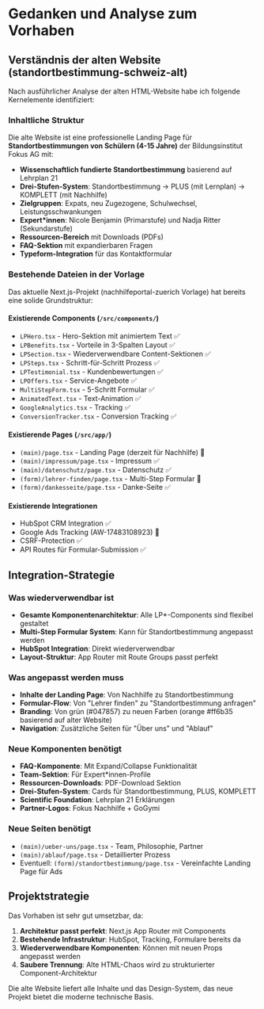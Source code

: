 # Gedanken und Analyse zum Vorhaben

## Verständnis der alten Website (standortbestimmung-schweiz-alt)

Nach ausführlicher Analyse der alten HTML-Website habe ich folgende Kernelemente identifiziert:

### Inhaltliche Struktur
Die alte Website ist eine professionelle Landing Page für **Standortbestimmungen von Schülern (4-15 Jahre)** der Bildungsinstitut Fokus AG mit:

- **Wissenschaftlich fundierte Standortbestimmung** basierend auf Lehrplan 21
- **Drei-Stufen-System**: Standortbestimmung → PLUS (mit Lernplan) → KOMPLETT (mit Nachhilfe)
- **Zielgruppen**: Expats, neu Zugezogene, Schulwechsel, Leistungsschwankungen
- **Expert*innen**: Nicole Benjamin (Primarstufe) und Nadja Ritter (Sekundarstufe)
- **Ressourcen-Bereich** mit Downloads (PDFs)
- **FAQ-Sektion** mit expandierbaren Fragen
- **Typeform-Integration** für das Kontaktformular

### Bestehende Dateien in der Vorlage

Das aktuelle Next.js-Projekt (nachhilfeportal-zuerich Vorlage) hat bereits eine solide Grundstruktur:

#### Existierende Components (`/src/components/`)
- `LPHero.tsx` - Hero-Sektion mit animiertem Text ✅
- `LPBenefits.tsx` - Vorteile in 3-Spalten Layout ✅
- `LPSection.tsx` - Wiederverwendbare Content-Sektionen ✅  
- `LPSteps.tsx` - Schritt-für-Schritt Prozess ✅
- `LPTestimonial.tsx` - Kundenbewertungen ✅
- `LPOffers.tsx` - Service-Angebote ✅
- `MultiStepForm.tsx` - 5-Schritt Formular ✅
- `AnimatedText.tsx` - Text-Animation ✅
- `GoogleAnalytics.tsx` - Tracking ✅
- `ConversionTracker.tsx` - Conversion Tracking ✅

#### Existierende Pages (`/src/app/`)
- `(main)/page.tsx` - Landing Page (derzeit für Nachhilfe) 🔄
- `(main)/impressum/page.tsx` - Impressum ✅
- `(main)/datenschutz/page.tsx` - Datenschutz ✅
- `(form)/lehrer-finden/page.tsx` - Multi-Step Formular 🔄
- `(form)/dankesseite/page.tsx` - Danke-Seite ✅

#### Existierende Integrationen
- HubSpot CRM Integration ✅
- Google Ads Tracking (AW-17483108923) 🔄
- CSRF-Protection ✅
- API Routes für Formular-Submission ✅

## Integration-Strategie

### Was wiederverwendbar ist
- **Gesamte Komponentenarchitektur**: Alle LP*-Components sind flexibel gestaltet
- **Multi-Step Formular System**: Kann für Standortbestimmung angepasst werden
- **HubSpot Integration**: Direkt wiederverwendbar
- **Layout-Struktur**: App Router mit Route Groups passt perfekt

### Was angepasst werden muss
- **Inhalte der Landing Page**: Von Nachhilfe zu Standortbestimmung
- **Formular-Flow**: Von "Lehrer finden" zu "Standortbestimmung anfragen"
- **Branding**: Von grün (#047857) zu neuen Farben (orange #ff6b35 basierend auf alter Website)
- **Navigation**: Zusätzliche Seiten für "Über uns" und "Ablauf"

### Neue Komponenten benötigt
- **FAQ-Komponente**: Mit Expand/Collapse Funktionalität
- **Team-Sektion**: Für Expert*innen-Profile  
- **Ressourcen-Downloads**: PDF-Download Sektion
- **Drei-Stufen-System**: Cards für Standortbestimmung, PLUS, KOMPLETT
- **Scientific Foundation**: Lehrplan 21 Erklärungen
- **Partner-Logos**: Fokus Nachhilfe + GoGymi

### Neue Seiten benötigt
- `(main)/ueber-uns/page.tsx` - Team, Philosophie, Partner
- `(main)/ablauf/page.tsx` - Detaillierter Prozess
- Eventuell: `(form)/standortbestimmung/page.tsx` - Vereinfachte Landing Page für Ads

## Projektstrategie

Das Vorhaben ist sehr gut umsetzbar, da:
1. **Architektur passt perfekt**: Next.js App Router mit Components
2. **Bestehende Infrastruktur**: HubSpot, Tracking, Formulare bereits da
3. **Wiederverwendbare Komponenten**: Können mit neuen Props angepasst werden
4. **Saubere Trennung**: Alte HTML-Chaos wird zu strukturierter Component-Architektur

Die alte Website liefert alle Inhalte und das Design-System, das neue Projekt bietet die moderne technische Basis.